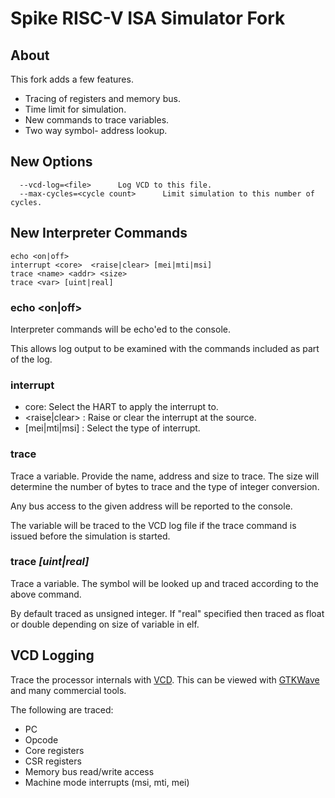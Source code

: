Spike RISC-V ISA Simulator Fork
===============================

About
-----

This fork adds a few features.

- Tracing of registers and memory bus.
- Time limit for simulation.
- New commands to trace variables.
- Two way symbol- address lookup.


New Options
-----------

~~~
  --vcd-log=<file>      Log VCD to this file.
  --max-cycles=<cycle count>      Limit simulation to this number of cycles.
~~~

New Interpreter Commands
------------------------

~~~
echo <on|off>
interrupt <core>  <raise|clear> [mei|mti|msi] 
trace <name> <addr> <size> 
trace <var> [uint|real]
~~~

### echo <on|off>

Interpreter commands will be echo'ed to the console.

This allows log output to be examined with the commands included as
part of the log.

### interrupt

- core: Select the HART to apply the interrupt to.
- <raise|clear> : Raise or clear the interrupt at the source.
- [mei|mti|msi] : Select the type of interrupt.

### trace <name> <addr> <size>

Trace a variable. Provide the name, address and size to trace. The size will determine the number of bytes to trace and the type of integer conversion.

Any bus access to the given address will be reported to the console.

The variable will be traced to the VCD log file if the trace command
is issued before the simulation is started.

### trace <var> [uint|real]

Trace a variable. The symbol will be looked up and traced according to the above command.

By default traced as unsigned integer. If "real" specified then traced as float or double depending on size of variable in elf.

VCD Logging
-----------

Trace the processor internals with
[VCD](https://en.wikipedia.org/wiki/Value_change_dump). This can be
viewed with [GTKWave](https://github.com/gtkwave/gtkwave) and many
commercial tools.

The following are traced:

- PC
- Opcode
- Core registers
- CSR registers
- Memory bus read/write access
- Machine mode interrupts (msi, mti, mei)

